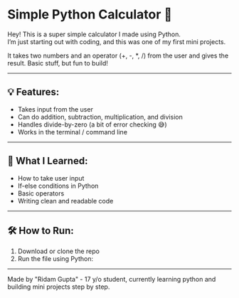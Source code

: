 # Simple Python Calculator 🧮

Hey! This is a super simple calculator I made using Python.  
I’m just starting out with coding, and this was one of my first mini projects.

It takes two numbers and an operator (+, -, *, /) from the user and gives the result. Basic stuff, but fun to build!

---

## 💡 Features:
- Takes input from the user
- Can do addition, subtraction, multiplication, and division
- Handles divide-by-zero (a bit of error checking 😅)
- Works in the terminal / command line

---

## 🧠 What I Learned:
- How to take user input
- If-else conditions in Python
- Basic operators
- Writing clean and readable code

---

## 🛠️ How to Run:
1. Download or clone the repo
2. Run the file using Python:

---

Made by "Ridam Gupta" - 17 y/o student, currently learning python and building mini projects step by step.
